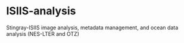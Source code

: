 # ISIIS-analysis
Stingray-ISIIS image analysis, metadata management, and ocean data analysis (NES-LTER and OTZ)
